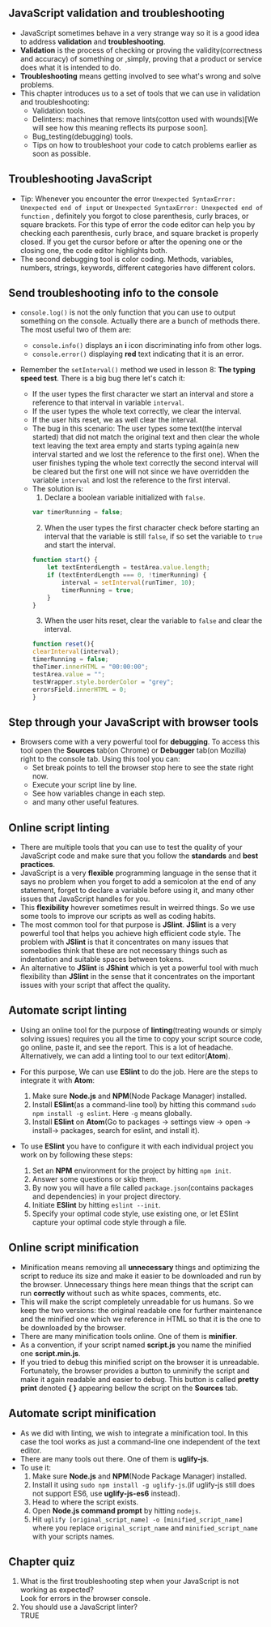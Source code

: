 ## JavaScript validation and troubleshooting
* JavaScript sometimes behave in a very strange way so it is a good idea to address **validation** and **troubleshooting**.
* **Validation** is the process of checking or proving the validity(correctness and accuracy) of something or ,simply, proving that a product or service does what it is intended to do.
* **Troubleshooting** means getting involved to see what's wrong and solve problems.
* This chapter introduces us to a set of tools that we can use in validation and troubleshooting:
    * Validation tools.
    * Delinters: machines that remove lints(cotton used with wounds)[We will see how this meaning reflects its purpose soon].
    * Bug_testing(debugging) tools.
    * Tips on how to troubleshoot your code to catch problems earlier as soon as possible.

## Troubleshooting JavaScript
* Tip: Whenever you encounter the error ` Unexpected SyntaxError: Unexpected end of input ` or ` Unexpected SyntaxError: Unexpected end of function ` , definitely you forgot to close parenthesis, curly braces, or square brackets. For this type of error the code editor can help you by checking each parenthesis, curly brace, and square bracket is properly closed. If you get the cursor before or after the opening one or the closing one, the code editor highlights both.
* The second debugging tool is color coding. Methods, variables, numbers, strings, keywords, different categories have different colors.

## Send troubleshooting info to the console
* ` console.log() ` is not the only function that you can use to output something on the console. Actually there are a bunch of methods there. The most useful two of them are:
    * ` console.info() ` displays an **i** icon discriminating info from other logs.
    * ` console.error() ` displaying **red** text indicating that it is an error.

* Remember the ` setInterval() ` method we used in lesson 8: **The typing speed test**. There is a big bug there let's catch it:
    * If the user types the first character we start an interval and store a reference to that interval in variable ` interval `.
    * If the user types the whole text correctly, we clear the interval.
    * If the user hits reset, we as well clear the interval.
    * The bug in this scenario: The user types some text(the interval started) that did not match the original text and then clear the whole text leaving the text area empty and starts typing again(a new interval started and we lost the reference to the first one). When the user finishes typing the whole text correctly the second interval will be cleared but the first one will not since we have overridden the variable ` interval ` and lost the reference to the first interval.
    * The solution is:
        1. Declare a boolean variable initialized with ` false `.
        ```js
        var timerRunning = false;
        ```
        2. When the user types the first character check before starting an interval that the variable is still ` false `, if so set the variable to ` true ` and start the interval.
        ```js
        function start() {
            let textEnterdLength = testArea.value.length;
            if (textEnterdLength === 0, !timerRunning) {
                interval = setInterval(runTimer, 10);
                timerRunning = true;
            }
        }
        ```
        3. When the user hits reset, clear the variable to ` false ` and clear the interval.    
        ```js
        function reset(){
        clearInterval(interval);
        timerRunning = false;
        theTimer.innerHTML = "00:00:00";
        testArea.value = "";
        testWrapper.style.borderColor = "grey";
        errorsField.innerHTML = 0;
        }
        ```

## Step through your JavaScript with browser tools
* Browsers come with a very powerful tool for **debugging**. To access this tool open the **Sources** tab(on Chrome) or **Debugger** tab(on Mozilla) right to the console tab. Using this tool you can:
    * Set break points to tell the browser stop here to see the state right now.
    * Execute your script line by line.
    * See how variables change in each step.
    * and many other useful features.

## Online script linting
* There are multiple tools that you can use to test the quality of your JavaScript code and make sure that you follow the **standards** and **best practices**.
* JavaScript is a very **flexible** programming language in the sense that it says no problem when you forget to add a semicolon at the end of any statement, forget to declare a variable before using it, and many other issues that JavaScript handles for you.   
* This **flexibility** however sometimes result in weirred things. So we use some tools to improve our scripts as well as coding habits.
* The most common tool for that purpose is **JSlint**. **JSlint** is a very powerful tool that helps you achieve high efficient code style. The problem with **JSlint** is that it concentrates on many issues that somebodies think that these are not necessary things such as indentation and suitable spaces between tokens.
* An alternative to **JSlint** is **JShint** which is yet a powerful tool with much flexibility than **JSlint** in the sense that it concentrates on the important issues with your script that affect the quality.

## Automate script linting
* Using an online tool for the purpose of **linting**(treating wounds or simply solving issues) requires you all the time to copy your script source code, go online, paste it, and see the report. This is a lot of headache. Alternatively, we can add a linting tool to our text editor(__Atom__).

* For this purpose, We can use **ESlint** to do the job. Here are the steps to integrate it with __Atom__:
    1. Make sure **Node.js** and **NPM**(Node Package Manager) installed.
    2. Install **ESlint**(as a command-line tool) by hitting this command ` sudo npm install -g eslint `. Here ` -g ` means globally.
    3. Install **ESlint** on **Atom**(Go to packages -> settings view -> open -> install-> packages, search for eslint, and install it).

* To use **ESlint** you have to configure it with each individual project you work on by following these steps:
    1. Set an **NPM** environment for the project by hitting ` npm init `.
    2. Answer some questions or skip them.
    3. By now  you will have a file called ` package.json `(contains packages and dependencies) in your project directory.
    4. Initiate **ESlint** by hitting ` eslint --init `.
    5. Specify your optimal code style, use existing one, or let ESlint capture your optimal code style through a file.

## Online script minification
* Minification means removing all **unnecessary** things and optimizing the script to reduce its size and make it easier to be downloaded and run by the browser. Unnecessary things here mean things that the script can run **correctly** without such as white spaces, comments, etc.
* This will make the script completely unreadable for us humans. So we keep the two versions: the original readable one for further maintenance and the minified one which we reference in HTML so that it is the one to be downloaded by the browser.
* There are many minification tools online. One of them is **minifier**.
* As a convention, if your script named **script.js** you name the minified one **script.min.js**.
* If you tried to debug this minified script on the browser it is unreadable. Fortunately, the browser provides a button to unminify the script and make it again readable and easier to debug. This button is called **pretty print** denoted **{ }** appearing bellow the script on the **Sources** tab.

## Automate script minification
* As we did with linting, we wish to integrate a minification tool. In this case the tool works as just a command-line one independent of the text editor.
* There are many tools out there. One of them is **uglify-js**.
* To use it:
    1. Make sure **Node.js** and **NPM**(Node Package Manager) installed.
    2. Install it using ` sudo npm install -g uglify-js `.(if uglify-js still does not support ES6, use **uglify-js-es6** instead).
    3. Head to where the script exists.
    4. Open **Node.js command prompt** by hitting ` nodejs `.  
    5. Hit ` uglify [original_script_name] -o [minified_script_name] ` where you replace ` original_script_name ` and ` minified_script_name ` with your scripts names.

## Chapter quiz
1. What is the first troubleshooting step when your JavaScript is not working as expected?  
Look for errors in the browser console.
2. You should use a JavaScript linter?  
TRUE
